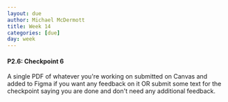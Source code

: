 ```yaml
---
layout: due
author: Michael McDermott
title: Week 14
categories: [due]
day: week
---
```

#### P2.6: Checkpoint 6
A single PDF of whatever you're working on submitted on Canvas and added to Figma if you want any feedback on it OR submit some text for the checkpoint saying you are done and don't need any additional feedback. 

